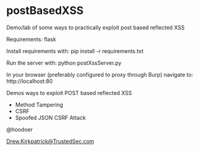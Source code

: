 # postBasedXSS
Demo/lab of some ways to practically exploit post based reflected XSS



Requirements:
flask


Install requirements with:
pip install -r requirements.txt

Run the server with:
python postXssServer.py


In your browser (preferably configured to proxy through Burp) navigate to:
http://localhost:80



Demos ways to exploit POST based reflected XSS
* Method Tampering
* CSRF
* Spoofed JSON CSRF Attack



@hoodoer

Drew.Kirkpatrick@TrustedSec.com
